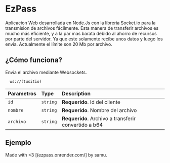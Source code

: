
# EzPass

Aplicacion Web desarrollada en Node.Js con la libreria Socket.io para la transmision de archivos fácilmente. Esta manera de transferir archivos es mucho más eficiente, y a la par mas barata debido al ahorro de recursos por parte del servidor. Ya que este solamente recibe unos datos y luego los envía. Actualmente el límite son 20 Mb por archivo.


## ¿Cómo funciona?

Envia el archivo mediante Websockets.

```http
  ws://(tusitio)
```

| Parametros | Type     | Description                |
| :-------- | :------- | :------------------------- |
| `id` | `string` | **Requerido**. Id del cliente |
| `nombre`  | `string` | **Requerido**. Nombre del archivo |
 `archivo`  | `string` | **Requerido**. Archivo a transferir convertido a b64 |

## Ejemplo
Made with <3 [(ezpass.onrender.com/] by samu.


